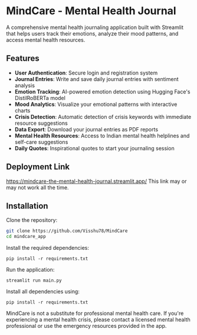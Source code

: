 # MindCare - Mental Health Journal
A comprehensive mental health journaling application built with Streamlit that helps users track their emotions, analyze their mood patterns, and access mental health resources.

## Features
- **User Authentication**: Secure login and registration system  
- **Journal Entries**: Write and save daily journal entries with sentiment analysis  
- **Emotion Tracking**: AI-powered emotion detection using Hugging Face's DistilRoBERTa model  
- **Mood Analytics**: Visualize your emotional patterns with interactive charts  
- **Crisis Detection**: Automatic detection of crisis keywords with immediate resource suggestions  
- **Data Export**: Download your journal entries as PDF reports  
- **Mental Health Resources**: Access to Indian mental health helplines and self-care suggestions  
- **Daily Quotes**: Inspirational quotes to start your journaling session

## Deployment Link
https://mindcare-the-mental-health-journal.streamlit.app/
This link may or may not work all the time. 

## Installation
Clone the repository:
```bash
git clone https://github.com/Visshu78/MindCare
cd mindcare_app
```
Install the required dependencies:
```
pip install -r requirements.txt
```
Run the application:
```
streamlit run main.py
```
Install all dependencies using:
```
pip install -r requirements.txt
```

MindCare is not a substitute for professional mental health care. If you're experiencing a mental health crisis, please contact a licensed mental 
health professional or use the emergency resources provided in the app.
